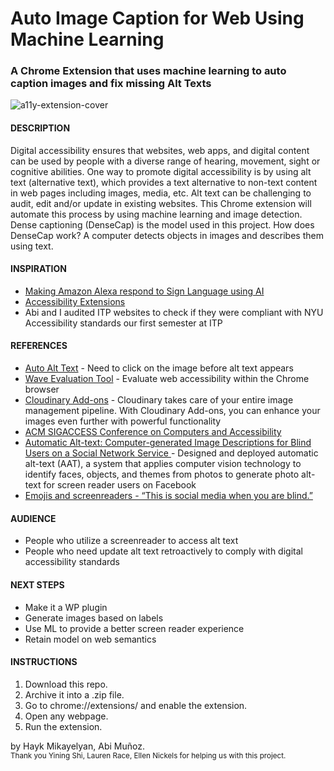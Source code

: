 # Auto Image Caption for Web Using Machine Learning
<h3> A Chrome Extension that uses machine learning to auto caption images and fix missing Alt Texts</h3>

![a11y-extension-cover](https://user-images.githubusercontent.com/3223085/106403661-c94bdd00-63fd-11eb-9c32-067df8e87fb4.jpg)

<h4>DESCRIPTION</h4>
Digital accessibility ensures that websites, web apps, and digital content can be used by people with a diverse range of hearing, movement, sight or cognitive abilities.
One way to promote digital accessibility is by using alt text (alternative text), which provides a text alternative to non-text content in web pages including images, media, etc.
Alt text can be challenging to audit, edit and/or update in existing websites. This Chrome extension will automate this process by using machine learning and image detection. Dense captioning (DenseCap) is the model used in this project. How does DenseCap work? A computer detects objects in images and describes them using text.

<h4>INSPIRATION</h4>
<ul>
  <li><a href="https://www.youtube.com/watch?v=kS53y6GWm0w" target="_blank">Making Amazon Alexa respond to Sign Language using AI</a></li>
  <li><a href="https://chrome.google.com/webstore/category/ext/22-accessibility?hl=en" target="_blank">Accessibility Extensions</a></li>
<li>Abi and I audited ITP websites to check if they were compliant with NYU Accessibility standards our first semester at ITP</li>
</ul>

<h4>REFERENCES</h4>
<ul>
<li><a target="_blank" href="https://chrome.google.com/webstore/detail/auto-alt-text/lgmkhmedpaidhgonghfhijjlgaballje?hl=en">Auto Alt Text</a> - Need to click on the image before alt text appears</li>
<li><a target="_blank" href="https://chrome.google.com/webstore/detail/wave-evaluation-tool/jbbplnpkjmmeebjpijfedlgcdilocofh?hl=en-US">Wave Evaluation Tool</a> - Evaluate web accessibility within the Chrome browser</li>
<li><a target="_blank" href="https://cloudinary.com/blog/making_media_accessible_how_to_automatically_generate_alt_text_for_images">Cloudinary Add-ons</a> - Cloudinary takes care of your entire image management pipeline. With Cloudinary Add-ons, you can enhance your images even further with powerful functionality</li>
<li><a target="_blank" href="http://assets20.sigaccess.org/">ACM SIGACCESS Conference on Computers and Accessibility</a></li>
<li><a target="_blank" href="https://dl.acm.org/citation.cfm?id=2998364">Automatic Alt-text: Computer-generated Image Descriptions for Blind Users on a Social Network Service </a>- Designed and deployed automatic alt-text (AAT), a system that applies computer vision technology to identify faces, objects, and themes from photos to generate photo alt-text for screen reader users on Facebook</li>
<li><a target="_blank" href="https://twitter.com/CatchTheseWords/status/1195742305761644544">Emojis and screenreaders - &ldquo;This is social media when you are blind.&rdquo;</a></li>
</ul>

<h4>AUDIENCE</h4>
<ul>
  <li>People who utilize a screenreader to access alt text</li>
  <li>People who need update alt text retroactively to comply with digital accessibility standards</li>
</ul>

<h4>NEXT STEPS</h4>
<ul>
  <li>Make it a WP plugin</li>
  <li>Generate images based on labels</li>
  <li>Use ML to provide a better screen reader experience</li>
  <li>Retain model on web semantics</li>
</ul>

<h4>INSTRUCTIONS</h4>
<ol>
  <li>Download this repo.</li>
  <li>Archive it into a .zip file. </li>
  <li>Go to chrome://extensions/ and enable the extension.</li>
  <li>Open any webpage.</li>
  <li>Run the extension.</li>
 </ol>
 
by Hayk Mikayelyan, Abi Muñoz. <br/>
<sub>Thank you Yining Shi, Lauren Race, Ellen Nickels for helping us with this project. </sub>

